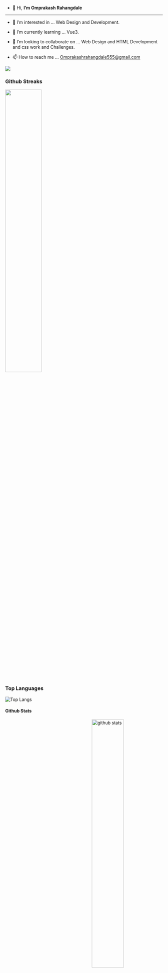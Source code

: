 - 👋 Hi, <b> I’m Omprakash Rahangdale </b>
----------------------------------------------------------
- 👀 I’m interested in ... Web Design and Development.
- 🌱 I’m currently learning ... Vue3.
- 💞️ I’m looking to collaborate on ... Web Design and HTML Development and css work and Challenges.

- 📫 How to reach me ... Omprakashrahangdale555@gmail.com
 
 
 ![](https://komarev.com/ghpvc/?username=OmprakashR)
 

 ### Github Streaks
<img src="https://github-readme-streak-stats.herokuapp.com/?user=OmprakashR&theme=dark" width="48%" >

 ### Top Languages
 ![Top Langs](https://github-readme-stats.vercel.app/api/top-langs/?username=OmprakashR&layout=compact)

 #### Github Stats
<img src="https://github-readme-stats.vercel.app/api?username=OmprakashR&show_icons=true&theme=gotham" alt="github stats" width="45%" align="right"/>
 
<!---
OmprakashR/OmprakashR is a ✨ special ✨ repository because its `README.md` (this file) appears on your GitHub profile.
You can click the Preview link to take a look at your changes.
--->
